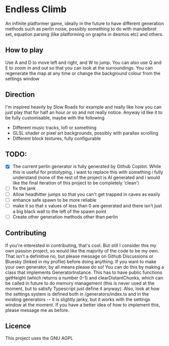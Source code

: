 # Endless Climb
An infinite platformer game, ideally in the future to have different generation methods such as perlin noise, possibly something to do with mandelbrot set, equation parsing (like platforming on graphs in desmos etc) and others.

## How to play
Use A and D to move left and right, and W to jump. You can also use Q and E to zoom in and out so that you can look at the surroundings.
You can regenerate the map at any time or change the background colour from the settings window

## Direction
I'm inspired heavily by Slow Roads for example and really like how you can just play that for half an hour or so and not really notice. Anyway id like it to be fully customisable, maybe with the following
- Different music tracks, lofi or something
- GLSL shader or pixel art backgrounds, possibly with parallax scrolling
- Different block textures, fully configurable

## TODO:
- [x] The current perlin generator is fully generated by Github Copilot. While this is useful for prototyping, i want to replace this with something i fully understand (none of the rest of the project is AI generated and i would like the final iteration of this project to be completely 'clean')
- [ ] fix the jank
- [ ] Allow headhitter jumps so that you can't get trapped in caves as easily
- [ ] enhance safe spawn to be more reliable
- [ ] make it so that x values of less than 0 are generated and there isn't just a big black wall to the left of the spawn point
- [ ] Create other generation methods other than perlin

## Contributing
If you're interested in contributing, that's cool. But still I consider this my own passion project, so would like the majority of the code to be my own. That isn't a definitive no, but please message on Github Discussions or Bluesky (linked in my profile) before doing anything. 
If you want to make your own generator, by all means please do so! You can do this by making a class that implements GeneratorInstance. This has to have public functions getHeight (which returns a number 0-1) and clearDistantChunks, which can be called in future to do memory management (this is never used at the moment, but to satisfy Typescript just define it anyway). Also, look at how the settings system is defined both in /generators/index.ts and in the existing generators -- it is slightly janky, but it works with the settings window at the moment. If you have a better idea of how to implement this, please message me as before.



## Licence
This project uses the GNU AGPL
